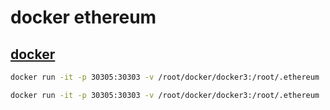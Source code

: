 # docker ethereum

## [docker](https://github.com/ethereum/go-ethereum/wiki/Running-in-Docker)

```sh
docker run -it -p 30305:30303 -v /root/docker/docker3:/root/.ethereum  -v /root/genesis_cmb.json:/root/genesis_cmb.json ethereum/client-go init /root/genesis_cmb.json

docker run -it -p 30305:30303 -v /root/docker/docker3:/root/.ethereum  -v /root/genesis_cmb.json:/root/genesis_cmb.json ethereum/client-go --networkid 15  --bootnodes enode://ed23c476c7d743ce4f78d6f45255d2b1380939faba1663aa4c39138e5b056552f723e3ae64ffc245c01340b0f1588f725a204766d2e03f5ef47f12e42320636b@[192.168.1.130]:30303

```